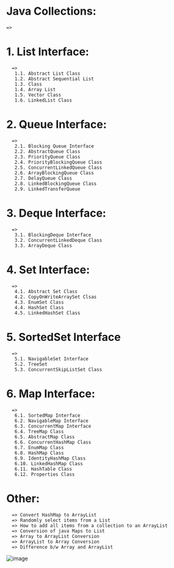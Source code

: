 # Java Collections:
    =>  
# 1. List Interface:
      =>
       1.1. Abstract List Class
       1.2. Abstract Sequential List
       1.3. Class
       1.4. Array List
       1.5. Vector Class
       1.6. LinkedList Class
# 2. Queue Interface:
      =>
       2.1. Blocking Queue Interface
       2.2. AbstractQueue Class
       2.3. PriorityQueue Class
       2.4. PriorityBlockingQueue Class
       2.5. ConcurrentLinkedQueue Class
       2.6. ArrayBlockingQueue Class
       2.7. DelayQueue Class
       2.8. LinkedBlockingQueue Class
       2.9. LinkedTransferQueue
# 3. Deque Interface:
      =>
       3.1. BlockingDeque Interface
       3.2. ConcurrentLinkedDeque Class
       3.3. ArrayDeque Class
# 4. Set Interface:
      =>
       4.1. Abstract Set Class
       4.2. CopyOnWriteArraySet Clsas
       4.3. EnumSet Class
       4.4. HashSet Class
       4.5. LinkedHashSet Class
# 5. SortedSet Interface
      =>
       5.1. NavigableSet Interface
       5.2. TreeSet
       5.3. ConcurrentSkipListSet Class
# 6. Map Interface:
      =>
       6.1. SortedMap Interface
       6.2. NavigableMap Interface
       6.3. ConcurrentMap Interface
       6.4. TreeMap Class
       6.5. AbstractMap Class
       6.6. ConcurrentHashMap Class
       6.7. EnumMap Class
       6.8. HashMap Class
       6.9. IdentityHashMap Class
       6.10. LinkedHashMap Class
       6.11. HashTable Class
       6.12. Properties Class
# Other:
      => Convert HashMap to ArrayList
      => Randomly select items from a List
      => How to add all items from a collection to an ArrayList
      => Conversion of java Maps to List
      => Array to ArrayList Conversion
      => ArrayList to Array Conversion
      => Difference b/w Array and ArrayList


![image](https://github.com/user-attachments/assets/a684fdeb-aaa3-4854-8bd1-6993a52d9b20)
